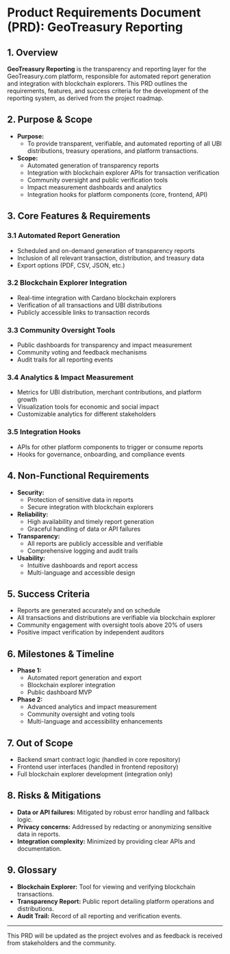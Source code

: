# Product Requirements Document (PRD): GeoTreasury Reporting

## 1. Overview

**GeoTreasury Reporting** is the transparency and reporting layer for the GeoTreasury.com platform, responsible for automated report generation and integration with blockchain explorers. This PRD outlines the requirements, features, and success criteria for the development of the reporting system, as derived from the project roadmap.

## 2. Purpose & Scope

- **Purpose:**
  - To provide transparent, verifiable, and automated reporting of all UBI distributions, treasury operations, and platform transactions.
- **Scope:**
  - Automated generation of transparency reports
  - Integration with blockchain explorer APIs for transaction verification
  - Community oversight and public verification tools
  - Impact measurement dashboards and analytics
  - Integration hooks for platform components (core, frontend, API)

## 3. Core Features & Requirements

### 3.1 Automated Report Generation
- Scheduled and on-demand generation of transparency reports
- Inclusion of all relevant transaction, distribution, and treasury data
- Export options (PDF, CSV, JSON, etc.)

### 3.2 Blockchain Explorer Integration
- Real-time integration with Cardano blockchain explorers
- Verification of all transactions and UBI distributions
- Publicly accessible links to transaction records

### 3.3 Community Oversight Tools
- Public dashboards for transparency and impact measurement
- Community voting and feedback mechanisms
- Audit trails for all reporting events

### 3.4 Analytics & Impact Measurement
- Metrics for UBI distribution, merchant contributions, and platform growth
- Visualization tools for economic and social impact
- Customizable analytics for different stakeholders

### 3.5 Integration Hooks
- APIs for other platform components to trigger or consume reports
- Hooks for governance, onboarding, and compliance events

## 4. Non-Functional Requirements

- **Security:**
  - Protection of sensitive data in reports
  - Secure integration with blockchain explorers
- **Reliability:**
  - High availability and timely report generation
  - Graceful handling of data or API failures
- **Transparency:**
  - All reports are publicly accessible and verifiable
  - Comprehensive logging and audit trails
- **Usability:**
  - Intuitive dashboards and report access
  - Multi-language and accessible design

## 5. Success Criteria

- Reports are generated accurately and on schedule
- All transactions and distributions are verifiable via blockchain explorer
- Community engagement with oversight tools above 20% of users
- Positive impact verification by independent auditors

## 6. Milestones & Timeline

- **Phase 1:**
  - Automated report generation and export
  - Blockchain explorer integration
  - Public dashboard MVP
- **Phase 2:**
  - Advanced analytics and impact measurement
  - Community oversight and voting tools
  - Multi-language and accessibility enhancements

## 7. Out of Scope

- Backend smart contract logic (handled in core repository)
- Frontend user interfaces (handled in frontend repository)
- Full blockchain explorer development (integration only)

## 8. Risks & Mitigations

- **Data or API failures:** Mitigated by robust error handling and fallback logic.
- **Privacy concerns:** Addressed by redacting or anonymizing sensitive data in reports.
- **Integration complexity:** Minimized by providing clear APIs and documentation.

## 9. Glossary
- **Blockchain Explorer:** Tool for viewing and verifying blockchain transactions.
- **Transparency Report:** Public report detailing platform operations and distributions.
- **Audit Trail:** Record of all reporting and verification events.

---

This PRD will be updated as the project evolves and as feedback is received from stakeholders and the community. 